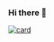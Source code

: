 ### Hi there 👋

<!--
**JesseTrainee/JesseTrainee** is a ✨ _special_ ✨ repository because its `README.md` (this file) appears on your GitHub profile.

Here are some ideas to get you started:

[![card](https://github-readme-stats.vercel.app/api?username=JesseTrainee&theme=default)](https://github.com/JesseTrainee/)
- 🌱 I’m currently learning ...
- 👯 I’m looking to collaborate on ...
- 🤔 I’m looking for help with ...
- 💬 Ask me about ...
- 📫 How to reach me: ...
- 😄 Pronouns: ...
- ⚡ Fun fact: ...
-->
[![card](https://github-readme-stats.vercel.app/api?username=JesseTrainee&theme=default)](https://github.com/JesseTrainee/)


